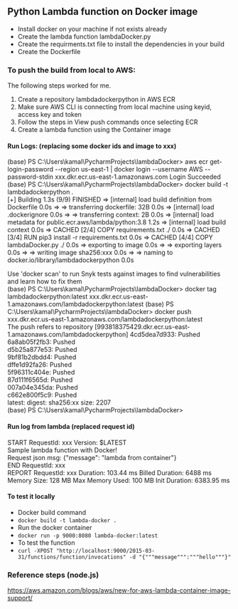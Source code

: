 ## Python Lambda function on Docker image

* Install docker on your machine if not exists already
* Create the lambda function lambdaDocker.py
* Create the requirments.txt file to install the dependencies in your build
* Create the Dockerfile

### To push the build from local to AWS: 
The following steps worked for me.
1. Create a repository lambdadockerpython in AWS ECR
2. Make sure AWS CLI is connecting from local machine using keyid, access key and token
3. Follow the steps in View push commands once selecting ECR
4. Create a lambda function using the Container image

#### Run Logs: (replacing some docker ids and image to xxx)
(base) PS C:\Users\kamal\PycharmProjects\lambdaDocker> aws ecr get-login-password --region us-east-1 | docker login --username AWS --password-stdin xxx.dkr.ecr.us-east-1.amazonaws.com
Login Succeeded  
(base) PS C:\Users\kamal\PycharmProjects\lambdaDocker> docker build -t lambdadockerpython .  
[+] Building 1.3s (9/9) FINISHED
 => [internal] load build definition from Dockerfile                                                                                                                                                                                 0.0s 
 => => transferring dockerfile: 32B                                                                                                                                                                                                  0.0s 
 => [internal] load .dockerignore                                                                                                                                                                                                    0.0s 
 => => transferring context: 2B                                                                                                                                                                                                      0.0s 
 => [internal] load metadata for public.ecr.aws/lambda/python:3.8                                                                                                                                                                    1.2s 
 => [internal] load build context                                                                                                                                                                                                    0.0s 
 => CACHED [2/4] COPY requirements.txt ./                                                                                                                                                                                            0.0s 
 => CACHED [3/4] RUN pip3 install -r requirements.txt                                                                                                                                                                                0.0s 
 => CACHED [4/4] COPY lambdaDocker.py ./                                                                                                                                                                                             0.0s 
 => exporting to image                                                                                                                                                                                                               0.0s 
 => => exporting layers                                                                                                                                                                                                              0.0s 
 => => writing image sha256:xxx                                                                                                                                         0.0s 
 => => naming to docker.io/library/lambdadockerpython                                                                                                                                                                                0.0s 

Use 'docker scan' to run Snyk tests against images to find vulnerabilities and learn how to fix them  
(base) PS C:\Users\kamal\PycharmProjects\lambdaDocker> docker tag lambdadockerpython:latest xxx.dkr.ecr.us-east-1.amazonaws.com/lambdadockerpython:latest
(base) PS C:\Users\kamal\PycharmProjects\lambdaDocker> docker push xxx.dkr.ecr.us-east-1.amazonaws.com/lambdadockerpython:latest  
The push refers to repository [993818375429.dkr.ecr.us-east-1.amazonaws.com/lambdadockerpython]
4cd5dea7d933: Pushed  
6a8ab05f2fb3: Pushed  
d5b25a877e53: Pushed  
9bf81b2dbdd4: Pushed  
dffe1d92fa26: Pushed  
5f96311c404e: Pushed  
87d111f6565d: Pushed  
007a04e345da: Pushed  
c662e800f5c9: Pushed  
latest: digest: sha256:xx size: 2207  
(base) PS C:\Users\kamal\PycharmProjects\lambdaDocker>   

#### Run log from lambda (replaced request id)
START RequestId: xxx Version: $LATEST  
Sample lambda function with Docker!  
Request json msg: {"message": "lambda from container"}  
END RequestId: xxx  
REPORT RequestId: xxx	Duration: 103.44 ms	Billed Duration: 6488 ms	Memory Size: 128 MB	Max Memory Used: 100 MB	Init Duration: 6383.95 ms  


#### To test it locally
* Docker build command
* `docker build -t lambda-docker . `
* Run the docker container
* `docker run -p 9000:8080 lambda-docker:latest`
* To test the function
* `curl -XPOST "http://localhost:9000/2015-03-31/functions/function/invocations" -d "{"""message""":"""hello"""}"`


### Reference steps (node.js)
https://aws.amazon.com/blogs/aws/new-for-aws-lambda-container-image-support/